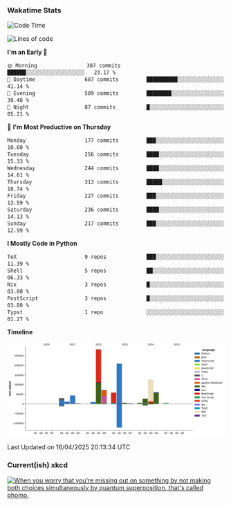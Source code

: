 ### Wakatime Stats
<!--START_SECTION:waka-->
![Code Time](http://img.shields.io/badge/Code%20Time-3%2C184%20hrs%2043%20mins-blue)

![Lines of code](https://img.shields.io/badge/From%20Hello%20World%20I%27ve%20Written-950.8%20thousand%20lines%20of%20code-blue)

**I'm an Early 🐤** 

```text
🌞 Morning                387 commits         ██████░░░░░░░░░░░░░░░░░░░   23.17 % 
🌆 Daytime                687 commits         ██████████░░░░░░░░░░░░░░░   41.14 % 
🌃 Evening                509 commits         ████████░░░░░░░░░░░░░░░░░   30.48 % 
🌙 Night                  87 commits          █░░░░░░░░░░░░░░░░░░░░░░░░   05.21 % 
```
📅 **I'm Most Productive on Thursday** 

```text
Monday                   177 commits         ███░░░░░░░░░░░░░░░░░░░░░░   10.60 % 
Tuesday                  256 commits         ████░░░░░░░░░░░░░░░░░░░░░   15.33 % 
Wednesday                244 commits         ████░░░░░░░░░░░░░░░░░░░░░   14.61 % 
Thursday                 313 commits         █████░░░░░░░░░░░░░░░░░░░░   18.74 % 
Friday                   227 commits         ███░░░░░░░░░░░░░░░░░░░░░░   13.59 % 
Saturday                 236 commits         ████░░░░░░░░░░░░░░░░░░░░░   14.13 % 
Sunday                   217 commits         ███░░░░░░░░░░░░░░░░░░░░░░   12.99 % 
```


**I Mostly Code in Python** 

```text
TeX                      9 repos             ███░░░░░░░░░░░░░░░░░░░░░░   11.39 % 
Shell                    5 repos             ██░░░░░░░░░░░░░░░░░░░░░░░   06.33 % 
Nix                      3 repos             █░░░░░░░░░░░░░░░░░░░░░░░░   03.80 % 
PostScript               3 repos             █░░░░░░░░░░░░░░░░░░░░░░░░   03.80 % 
Typst                    1 repo              ░░░░░░░░░░░░░░░░░░░░░░░░░   01.27 % 
```



**Timeline**

![Lines of Code chart](https://raw.githubusercontent.com/joshuajeschek/joshuajeschek/main/assets/bar_graph.png)


 Last Updated on 16/04/2025 20:13:34 UTC
<!--END_SECTION:waka-->

### Current(ish) xkcd
<a id="xkcd-a" title="When you worry that you're missing out on something by not making both choices simultaneously by quantum superposition, that's called phomo." href="https://www.xkcd.com" target="_blank">
        <img align="center" id="xkcd-img" src="https://imgs.xkcd.com/comics/the_roads_both_taken.png" alt="When you worry that you're missing out on something by not making both choices simultaneously by quantum superposition, that's called phomo." height=300 />
</a>

